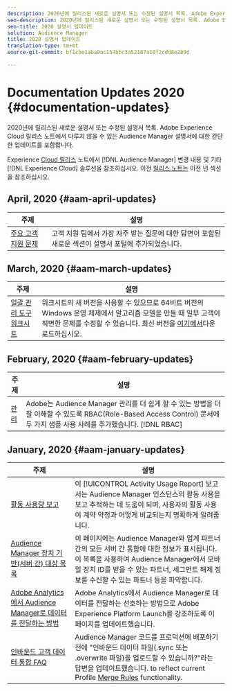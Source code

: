 ```yaml
---
description: 2020년에 릴리스된 새로운 설명서 또는 수정된 설명서 목록. Adobe Experience Cloud 릴리스 노트에서 다루지 않을 수 있는 Audience Manager 설명서에 대한 간단한 업데이트를 포함합니다.
seo-description: 2020년에 릴리스된 새로운 설명서 또는 수정된 설명서 목록. Adobe Experience Cloud 릴리스 노트에서 다루지 않을 수 있는 Audience Manager 설명서에 대한 간단한 업데이트를 포함합니다.
seo-title: 2020 설명서 업데이트
solution: Audience Manager
title: 2020 설명서 업데이트
translation-type: tm+mt
source-git-commit: bf1cbe1aba9ac154bbc3a52187a10f2cdd8e2b9d

---
```



# Documentation Updates 2020 {#documentation-updates}

2020년에 릴리스된 새로운 설명서 또는 수정된 설명서 목록. Adobe Experience Cloud 릴리스 노트에서 다루지 않을 수 있는 Audience Manager 설명서에 대한 간단한 업데이트를 포함합니다.

Experience [Cloud 릴리스](https://marketing.adobe.com/resources/help/en_US/whatsnew/) 노트에서 [!DNL Audience Manager] 변경 내용 및 기타 [!DNL Experience Cloud] 솔루션을 참조하십시오. 이전 [릴리스 노트는](../docs-updates/docs-2019.md) 이전 년 섹션을 참조하십시오.

## April, 2020 {#aam-april-updates}

| 주제 | 설명 |
|---- |----|
| [주요 고객 지원 문제](../support-issues/support-issues-overview.md) | 고객 지원 팀에서 가장 자주 받는 질문에 대한 답변이 포함된 새로운 섹션이 설명서 포털에 추가되었습니다. |

## March, 2020 {#aam-march-updates}

| 주제 | 설명 |
|---- |----|
| [일괄 관리 도구 워크시트](../reference/bulk-management-tools/bulk-management-intro.md) | 워크시트의 새 버전을 사용할 수 있으므로 64비트 버전의 Windows 운영 체제에서 알고리즘 모델을 만들 때 일부 고객이 직면한 문제를 수정할 수 있습니다. 최신 버전을 [여기에서](../reference/bulk-management-tools/assets/BAAAM_V2_20200311.xlsm)다운로드하십시오. |

## February, 2020 {#aam-february-updates}

| 주제 | 설명 |
|---- |----|
| [관리](../features/administration/administration-overview.md#use-cases) | Adobe는 Audience Manager 관리를 더 쉽게 할 수 있는 방법을 더 잘 이해할 수 있도록 RBAC(Role-Based Access Control) 문서에 두 가지 샘플 사용 사례를 추가했습니다. [!DNL RBAC] |

## January, 2020 {#aam-january-updates}

| 주제 | 설명 |
|--- |----|
| [활동 사용량 보고](../features/administration/activity-usage-reporting.md) | 이 [!UICONTROL Activity Usage Report] 보고서는 Audience Manager 인스턴스의 활동 사용을 보고 추적하는 데 도움이 되며, 사용자의 활동 사용이 계약 약정과 어떻게 비교되는지 명확하게 알려줍니다. |
| [Audience Manager 장치 기반(서버 간) 대상 목록](/help/using/features/destinations/device-based-destinations-list.md) | 이 페이지에는 Audience Manager와 업계 파트너 간의 모든 서버 간 통합에 대한 정보가 표시됩니다. 이 목록을 사용하여 Audience Manager에서 모바일 장치 ID를 받을 수 있는 파트너, 세그먼트 해제 정보를 수신할 수 있는 파트너 등을 파악합니다. |
| [Adobe Analytics에서 Audience Manager로 데이터를 전달하는 방법](../integration/integration-other-solutions/audience-management-module.md) | Adobe Analytics에서 Audience Manager로 데이터를 전달하는 선호하는 방법으로 Adobe Experience Platform Launch를 강조하도록 이 페이지를 업데이트했습니다. |
| [인바운드 고객 데이터 통합 FAQ](/help/using/faq/faq-inbound-data-ingestion.md) | Audience Manager 코드를 프로덕션에 배포하기 전에 &quot;인바운드 데이터 파일(.sync 또는 .overwrite 파일)을 업로드할 수 있습니까?&quot;라는 답변을 업데이트했습니다. to reflect current Profile [Merge Rules](/help/using/features/profile-merge-rules/merge-rule-targeting-options.md) functionality. |
